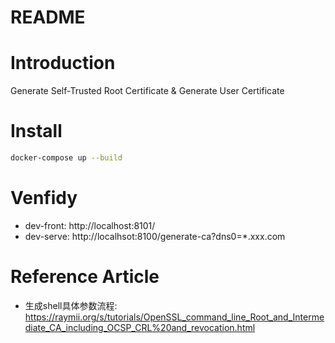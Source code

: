 # README

# Introduction

Generate Self-Trusted Root Certificate & Generate User Certificate

# Install

```bash
docker-compose up --build
```

# Venfidy

- dev-front: http://localhost:8101/
- dev-serve: http://localhsot:8100/generate-ca?dns0=*.xxx.com

# Reference Article

- 生成shell具体参数流程: https://raymii.org/s/tutorials/OpenSSL_command_line_Root_and_Intermediate_CA_including_OCSP_CRL%20and_revocation.html